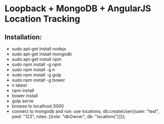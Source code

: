 # Loopback + MongoDB + AngularJS Location Tracking

## Installation:
- sudo apt-get install nodejs
- sudo apt-get install mongodb
- sudo apt-get install npm
- sudo npm install -g npm
- sudo npm install -g n
- sudo npm install -g gulp
- sudo npm install -g bower
- n latest
- npm install
- bower install
- gulp serve
- browse to localhost:3000
- connect to mongodb and run: 
  use locations;
  db.createUser({user: "test", pwd: "123", roles: [{role: "dbOwner", db: "locations"}]});
 
